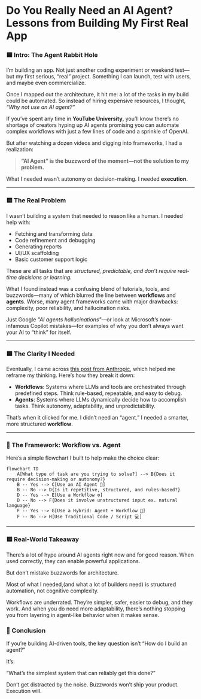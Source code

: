 # Do You Really Need an AI Agent? Lessons from Building My First Real App

### 🟦 Intro: The Agent Rabbit Hole

I’m building an app. Not just another coding experiment or weekend test—but my first serious, “real” project. Something I can launch, test with users, and maybe even commercialize.

Once I mapped out the architecture, it hit me: a lot of the tasks in my build could be automated. So instead of hiring expensive resources, I thought, *“Why not use an AI agent?”*

If you’ve spent any time in **YouTube University**, you’ll know there’s no shortage of creators hyping up AI agents promising you can automate complex workflows with just a few lines of code and a sprinkle of OpenAI.

But after watching a dozen videos and digging into frameworks, I had a realization:

> **“AI Agent” is the buzzword of the moment—not the solution to my problem.**

What I needed wasn’t autonomy or decision-making. I needed **execution**.

---

### 🟨 The Real Problem

I wasn’t building a system that needed to reason like a human. I needed help with:

- Fetching and transforming data  
- Code refinement and debugging  
- Generating reports  
- UI/UX scaffolding  
- Basic customer support logic

These are all tasks that are *structured, predictable, and don’t require real-time decisions or learning.*

What I found instead was a confusing blend of tutorials, tools, and buzzwords—many of which blurred the line between **workflows** and **agents**. Worse, many agent frameworks came with major drawbacks: complexity, poor reliability, and hallucination risks.

Just Google *"AI agents hallucinations"*—or look at Microsoft’s now-infamous Copilot mistakes—for examples of why you don’t always want your AI to “think” for itself.

---

### 🟦 The Clarity I Needed

Eventually, I came across [this post from Anthropic](https://www.anthropic.com/engineering/building-effective-agents), which helped me reframe my thinking. Here’s how they break it down:

- **Workflows**: Systems where LLMs and tools are orchestrated through predefined steps. Think rule-based, repeatable, and easy to debug.
- **Agents**: Systems where LLMs dynamically decide how to accomplish tasks. Think autonomy, adaptability, and unpredictability.

That’s when it clicked for me. I didn’t need an “agent.” I needed a smarter, more structured **workflow**.

---

### 🧭 The Framework: Workflow vs. Agent

Here’s a simple flowchart I built to help make the choice clear:

```mermaid
flowchart TD
    A[What type of task are you trying to solve?] --> B{Does it require decision-making or autonomy?}
    B -- Yes --> C[Use an AI Agent 🤖]
    B -- No --> D{Is it repetitive, structured, and rules-based?}
    D -- Yes --> E[Use a Workflow ⚙️]
    D -- No --> F{Does it involve unstructured input ex. natural language}
    F -- Yes --> G[Use a Hybrid: Agent + Workflow 🔁]
    F -- No --> H[Use Traditional Code / Script 💻]
```
---
### 🟨 Real-World Takeaway
There’s a lot of hype around AI agents right now and for good reason. When used correctly, they can enable powerful applications.

But don’t mistake buzzwords for architecture.

Most of what I needed,(and what a lot of builders need) is structured automation, not cognitive complexity.

Workflows are underrated. They’re simpler, safer, easier to debug, and they work. And when you do need more adaptability, there’s nothing stopping you from layering in agent-like behavior when it makes sense.

### 🔵 Conclusion
If you’re building AI-driven tools, the key question isn’t “How do I build an agent?”

It’s:

“What’s the simplest system that can reliably get this done?”

Don’t get distracted by the noise. Buzzwords won’t ship your product. Execution will.